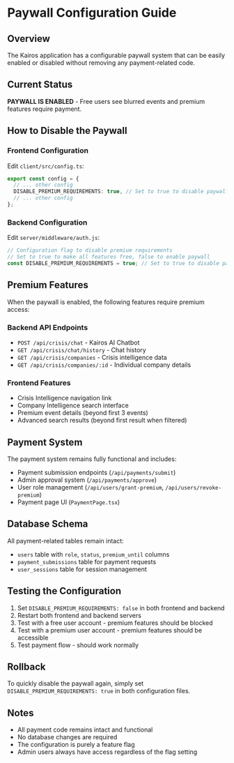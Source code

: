 # Paywall Configuration Guide

## Overview
The Kairos application has a configurable paywall system that can be easily enabled or disabled without removing any payment-related code.

## Current Status
**PAYWALL IS ENABLED** - Free users see blurred events and premium features require payment.

## How to Disable the Paywall

### Frontend Configuration
Edit `client/src/config.ts`:
```typescript
export const config = {
  // ... other config
  DISABLE_PREMIUM_REQUIREMENTS: true, // Set to true to disable paywall
  // ... other config
};
```

### Backend Configuration
Edit `server/middleware/auth.js`:
```javascript
// Configuration flag to disable premium requirements
// Set to true to make all features free, false to enable paywall
const DISABLE_PREMIUM_REQUIREMENTS = true; // Set to true to disable paywall
```

## Premium Features
When the paywall is enabled, the following features require premium access:

### Backend API Endpoints
- `POST /api/crisis/chat` - Kairos AI Chatbot
- `GET /api/crisis/chat/history` - Chat history
- `GET /api/crisis/companies` - Crisis intelligence data
- `GET /api/crisis/companies/:id` - Individual company details

### Frontend Features
- Crisis Intelligence navigation link
- Company Intelligence search interface
- Premium event details (beyond first 3 events)
- Advanced search results (beyond first result when filtered)

## Payment System
The payment system remains fully functional and includes:
- Payment submission endpoints (`/api/payments/submit`)
- Admin approval system (`/api/payments/approve`)
- User role management (`/api/users/grant-premium`, `/api/users/revoke-premium`)
- Payment page UI (`PaymentPage.tsx`)

## Database Schema
All payment-related tables remain intact:
- `users` table with `role`, `status`, `premium_until` columns
- `payment_submissions` table for payment requests
- `user_sessions` table for session management

## Testing the Configuration
1. Set `DISABLE_PREMIUM_REQUIREMENTS: false` in both frontend and backend
2. Restart both frontend and backend servers
3. Test with a free user account - premium features should be blocked
4. Test with a premium user account - premium features should be accessible
5. Test payment flow - should work normally

## Rollback
To quickly disable the paywall again, simply set `DISABLE_PREMIUM_REQUIREMENTS: true` in both configuration files.

## Notes
- All payment code remains intact and functional
- No database changes are required
- The configuration is purely a feature flag
- Admin users always have access regardless of the flag setting 